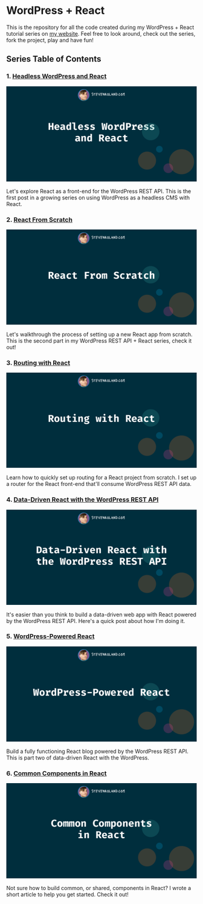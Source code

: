 # WordPress + React

This is the repository for all the code created during my WordPress + React tutorial series on [my website](https://www.stevenroland.com). 
Feel free to look around, check out the series, fork the project, play and have fun!

## Series Table of Contents

### 1. [Headless WordPress and React](https://www.stevenroland.com/development/headless-wordpress-and-react/)
<a href="https://www.stevenroland.com/development/headless-wordpress-and-react/">
  <img src="./tutorial_series_assets/images/headless+wordpress+react.png?raw=true">
</a>
<p>Let's explore React as a front-end for the WordPress REST API. This is the first post in a growing series on using WordPress as a headless CMS with React.</p>

### 2. [React From Scratch](https://www.stevenroland.com/development/react-from-scratch/)
<a href="https://www.stevenroland.com/development/react-from-scratch/">
  <img src="./tutorial_series_assets/images/react+from+scratch.png?raw=true">
</a>
<p>Let's walkthrough the process of setting up a new React app from scratch. This is the second part in my WordPress REST API + React series, check it out!</p>

### 3. [Routing with React](https://www.stevenroland.com/development/routing-with-react/)
<a href="https://www.stevenroland.com/development/routing-with-react/">
  <img src="./tutorial_series_assets/images/routing+with+react.png?raw=true">
</a>
<p>Learn how to quickly set up routing for a React project from scratch. I set up a router for the React front-end that'll consume WordPress REST API data.</p>

### 4. [Data-Driven React with the WordPress REST API](https://www.stevenroland.com/development/data-driven-react-with-the-wordpress-rest-api/)
<a href="https://www.stevenroland.com/development/data-driven-react-with-the-wordpress-rest-api/">
  <img src="./tutorial_series_assets/images/ddd+react+wordpress+api.png?raw=true">
</a>
<p>It's easier than you think to build a data-driven web app with React powered by the WordPress REST API. Here's a quick post about how I'm doing it.</p>

### 5. [WordPress-Powered React](https://www.stevenroland.com/development/wordpress-powered-react/)
<a href="https://www.stevenroland.com/development/wordpress-powered-react/">
  <img src="./tutorial_series_assets/images/wordpress-powered+react.png?raw=true">
</a>
<p>Build a fully functioning React blog powered by the WordPress REST API. This is part two of data-driven React with the WordPress.</p>

### 6. [Common Components in React](https://www.stevenroland.com/development/common-components-in-react/)
<a href="https://www.stevenroland.com/development/common-components-in-react/">
  <img src="./tutorial_series_assets/images/common+components+in+react.png?raw=true">
</a>
<p>Not sure how to build common, or shared, components in React? I wrote a short article to help you get started. Check it out!</p>